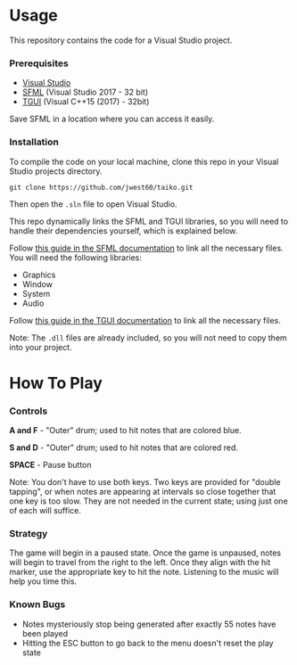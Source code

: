 # Usage

This repository contains the code for a Visual Studio project.

### Prerequisites

- [Visual Studio](https://visualstudio.microsoft.com/)
- [SFML](https://www.sfml-dev.org/download.php) (Visual Studio 2017 - 32 bit)
- [TGUI](https://tgui.eu/download/) (Visual C++15 (2017) - 32bit)

Save SFML in a location where you can access it easily.

### Installation

To compile the code on your local machine, clone this repo in your Visual Studio projects directory.

```
git clone https://github.com/jwest60/taiko.git
```

Then open the `.sln` file to open Visual Studio.

This repo dynamically links the SFML and TGUI libraries, so you will need to handle their dependencies yourself, which is explained below.

Follow [this guide in the SFML documentation](https://www.sfml-dev.org/tutorials/2.5/start-vc.php) to link all the necessary files. You will need the following libraries:
- Graphics
- Window
- System
- Audio

Follow [this guide in the TGUI documentation](https://tgui.eu/tutorials/0.8/visual-studio-precompiled/) to link all the necessary files.

Note: The `.dll` files are already included, so you will not need to copy them into your project.

# How To Play

### Controls

**A and F** - "Outer" drum; used to hit notes that are colored blue.

**S and D** - "Outer" drum; used to hit notes that are colored red.

**SPACE** - Pause button

Note: You don't have to use both keys. Two keys are provided for "double tapping", or when notes are appearing at intervals so close together that one key is too slow. They are not needed in the current state; using just one of each will suffice.

### Strategy

The game will begin in a paused state. Once the game is unpaused, notes will begin to travel from the right to the left. Once they align with the hit marker, use the appropriate key to hit the note. Listening to the music will help you time this.

### Known Bugs

- Notes mysteriously stop being generated after exactly 55 notes have been played
- Hitting the ESC button to go back to the menu doesn't reset the play state
